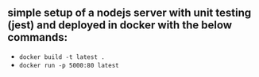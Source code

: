 ## simple setup of a nodejs server with unit testing (jest) and deployed in docker with the below commands:
* `docker build -t latest .`
* `docker run -p 5000:80 latest`


